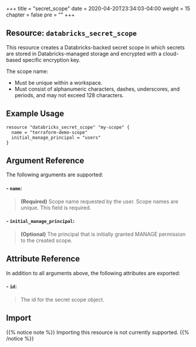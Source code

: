 +++
title = "secret_scope"
date = 2020-04-20T23:34:03-04:00
weight = 15
chapter = false
pre = ""
+++

## Resource: `databricks_secret_scope`

This resource creates a Databricks-backed secret scope in which secrets are stored in Databricks-managed storage and 
encrypted with a cloud-based specific encryption key. 

The scope name:

* Must be unique within a workspace.
* Must consist of alphanumeric characters, dashes, underscores, and periods, and may not exceed 128 characters.

## Example Usage

```hcl
resource "databricks_secret_scope" "my-scope" {
  name = "terraform-demo-scope"
  initial_manage_principal = "users"
}
```

## Argument Reference

The following arguments are supported:

#### - `name`:
> **(Required)** Scope name requested by the user. Scope names are unique. This field is required.

#### - `initial_manage_principal`:
> **(Optional)** The principal that is initially granted 
MANAGE permission to the created scope.

## Attribute Reference

In addition to all arguments above, the following attributes are exported:

#### - `id`:
> The id for the secret scope object.

## Import

{{% notice note %}}
Importing this resource is not currently supported.
{{% /notice %}}
